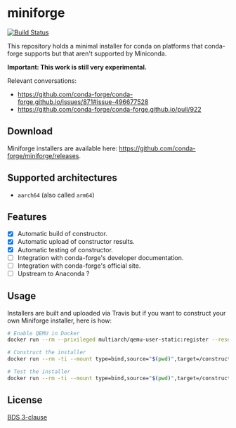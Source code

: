 # miniforge
[![Build Status](https://travis-ci.org/conda-forge/miniforge.svg?branch=master)](https://travis-ci.org/conda-forge/miniforge)

This repository holds a minimal installer for conda on platforms that conda-forge supports but that aren't supported by Miniconda.

**Important: This work is still very experimental.**

Relevant conversations:

- https://github.com/conda-forge/conda-forge.github.io/issues/871#issue-496677528
- https://github.com/conda-forge/conda-forge.github.io/pull/922

## Download

Miniforge installers are available here: https://github.com/conda-forge/miniforge/releases.

## Supported architectures

- `aarch64` (also called `arm64`)

## Features

- [X] Automatic build of constructor.
- [X] Automatic upload of constructor results.
- [X] Automatic testing of constructor.
- [ ] Integration with conda-forge's developer documentation.
- [ ] Integration with conda-forge's official site.
- [ ] Upstream to Anaconda ?

## Usage

Installers are built and uploaded via Travis but if you want to construct your own Miniforge installer, here is how:

```bash
# Enable QEMU in Docker
docker run --rm --privileged multiarch/qemu-user-static:register --reset --credential yes

# Construct the installer
docker run --rm -ti --mount type=bind,source="$(pwd)",target=/construct condaforge/linux-anvil-aarch64 /construct/build.sh

# Test the installer
docker run --rm -ti --mount type=bind,source="$(pwd)",target=/construct condaforge/linux-anvil-aarch64 /construct/test.sh
```

## License

[BDS 3-clause](./LICENSE)
